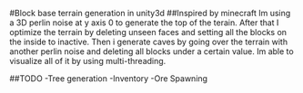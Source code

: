 #Block base terrain generation in unity3d
##Inspired by minecraft
Im using a 3D perlin noise at y axis 0 to generate the top of the terain.
After that I optimize the terrain by deleting unseen faces and setting all the blocks on the inside to inactive.
Then i generate caves by going over the terrain with another perlin noise and deleting all blocks under a certain value.
Im able to visualize all of it by using multi-threading.

##TODO
-Tree generation
-Inventory
-Ore Spawning